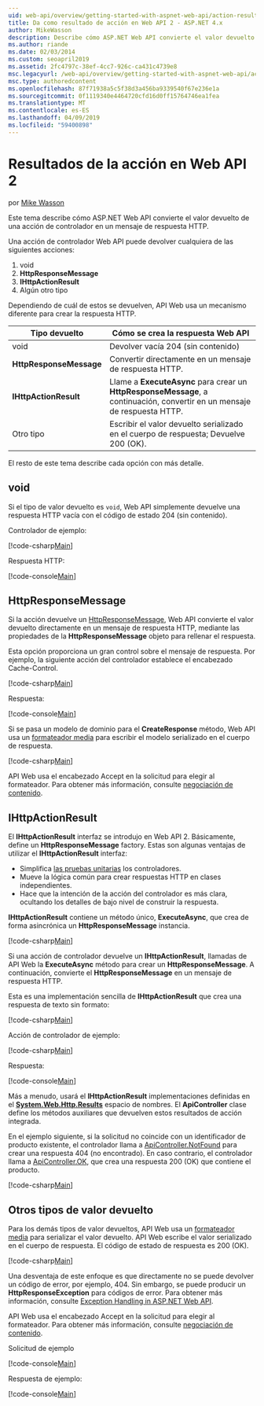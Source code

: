 ```yaml
---
uid: web-api/overview/getting-started-with-aspnet-web-api/action-results
title: Da como resultado de acción en Web API 2 - ASP.NET 4.x
author: MikeWasson
description: Describe cómo ASP.NET Web API convierte el valor devuelto de una acción de controlador en un mensaje de respuesta HTTP en ASP.NET 4.x.
ms.author: riande
ms.date: 02/03/2014
ms.custom: seoapril2019
ms.assetid: 2fc4797c-38ef-4cc7-926c-ca431c4739e8
msc.legacyurl: /web-api/overview/getting-started-with-aspnet-web-api/action-results
msc.type: authoredcontent
ms.openlocfilehash: 87f71938a5c5f38d3a456ba9339540f67e236e1a
ms.sourcegitcommit: 0f1119340e4464720cfd16d0ff15764746ea1fea
ms.translationtype: MT
ms.contentlocale: es-ES
ms.lasthandoff: 04/09/2019
ms.locfileid: "59400898"
---
```

# <a name="action-results-in-web-api-2"></a>Resultados de la acción en Web API 2

por [Mike Wasson](https://github.com/MikeWasson)

Este tema describe cómo ASP.NET Web API convierte el valor devuelto de una acción de controlador en un mensaje de respuesta HTTP.

Una acción de controlador Web API puede devolver cualquiera de las siguientes acciones:

1. void
2. **HttpResponseMessage**
3. **IHttpActionResult**
4. Algún otro tipo

Dependiendo de cuál de estos se devuelven, API Web usa un mecanismo diferente para crear la respuesta HTTP.

| Tipo devuelto | Cómo se crea la respuesta Web API |
| --- | --- |
| void | Devolver vacía 204 (sin contenido) |
| **HttpResponseMessage** | Convertir directamente en un mensaje de respuesta HTTP. |
| **IHttpActionResult** | Llame a **ExecuteAsync** para crear un **HttpResponseMessage**, a continuación, convertir en un mensaje de respuesta HTTP. |
| Otro tipo | Escribir el valor devuelto serializado en el cuerpo de respuesta; Devuelve 200 (OK). |

El resto de este tema describe cada opción con más detalle.

## <a name="void"></a>void

Si el tipo de valor devuelto es `void`, Web API simplemente devuelve una respuesta HTTP vacía con el código de estado 204 (sin contenido).

Controlador de ejemplo:

[!code-csharp[Main](action-results/samples/sample1.cs)]

Respuesta HTTP:

[!code-console[Main](action-results/samples/sample2.cmd)]

## <a name="httpresponsemessage"></a>HttpResponseMessage

Si la acción devuelve un [HttpResponseMessage](https://msdn.microsoft.com/library/system.net.http.httpresponsemessage.aspx), Web API convierte el valor devuelto directamente en un mensaje de respuesta HTTP, mediante las propiedades de la **HttpResponseMessage** objeto para rellenar el respuesta.

Esta opción proporciona un gran control sobre el mensaje de respuesta. Por ejemplo, la siguiente acción del controlador establece el encabezado Cache-Control.

[!code-csharp[Main](action-results/samples/sample3.cs)]

Respuesta:

[!code-console[Main](action-results/samples/sample4.cmd?highlight=2)]

Si se pasa un modelo de dominio para el **CreateResponse** método, Web API usa un [formateador media](../formats-and-model-binding/media-formatters.md) para escribir el modelo serializado en el cuerpo de respuesta.

[!code-csharp[Main](action-results/samples/sample5.cs)]

API Web usa el encabezado Accept en la solicitud para elegir al formateador. Para obtener más información, consulte [negociación de contenido](../formats-and-model-binding/content-negotiation.md).

## <a name="ihttpactionresult"></a>IHttpActionResult

El **IHttpActionResult** interfaz se introdujo en Web API 2. Básicamente, define un **HttpResponseMessage** factory. Estas son algunas ventajas de utilizar el **IHttpActionResult** interfaz:

- Simplifica [las pruebas unitarias](../testing-and-debugging/unit-testing-controllers-in-web-api.md) los controladores.
- Mueve la lógica común para crear respuestas HTTP en clases independientes.
- Hace que la intención de la acción del controlador es más clara, ocultando los detalles de bajo nivel de construir la respuesta.

**IHttpActionResult** contiene un método único, **ExecuteAsync**, que crea de forma asincrónica un **HttpResponseMessage** instancia.

[!code-csharp[Main](action-results/samples/sample6.cs)]

Si una acción de controlador devuelve un **IHttpActionResult**, llamadas de API Web la **ExecuteAsync** método para crear un **HttpResponseMessage**. A continuación, convierte el **HttpResponseMessage** en un mensaje de respuesta HTTP.

Esta es una implementación sencilla de **IHttpActionResult** que crea una respuesta de texto sin formato:

[!code-csharp[Main](action-results/samples/sample7.cs)]

Acción de controlador de ejemplo:

[!code-csharp[Main](action-results/samples/sample8.cs)]

Respuesta:

[!code-console[Main](action-results/samples/sample9.cmd)]

Más a menudo, usará el **IHttpActionResult** implementaciones definidas en el **[System.Web.Http.Results](https://msdn.microsoft.com/library/system.web.http.results.aspx)** espacio de nombres. El **ApiController** clase define los métodos auxiliares que devuelven estos resultados de acción integrada.

En el ejemplo siguiente, si la solicitud no coincide con un identificador de producto existente, el controlador llama a [ApiController.NotFound](https://msdn.microsoft.com/library/system.web.http.apicontroller.notfound.aspx) para crear una respuesta 404 (no encontrado). En caso contrario, el controlador llama a [ApiController.OK](https://msdn.microsoft.com/library/dn314591.aspx), que crea una respuesta 200 (OK) que contiene el producto.

[!code-csharp[Main](action-results/samples/sample10.cs)]

## <a name="other-return-types"></a>Otros tipos de valor devuelto

Para los demás tipos de valor devueltos, API Web usa un [formateador media](../formats-and-model-binding/media-formatters.md) para serializar el valor devuelto. API Web escribe el valor serializado en el cuerpo de respuesta. El código de estado de respuesta es 200 (OK).

[!code-csharp[Main](action-results/samples/sample11.cs)]

Una desventaja de este enfoque es que directamente no se puede devolver un código de error, por ejemplo, 404. Sin embargo, se puede producir un **HttpResponseException** para códigos de error. Para obtener más información, consulte [Exception Handling in ASP.NET Web API](../error-handling/exception-handling.md).

API Web usa el encabezado Accept en la solicitud para elegir al formateador. Para obtener más información, consulte [negociación de contenido](../formats-and-model-binding/content-negotiation.md).

Solicitud de ejemplo

[!code-console[Main](action-results/samples/sample12.cmd)]

Respuesta de ejemplo:

[!code-console[Main](action-results/samples/sample13.cmd)]
